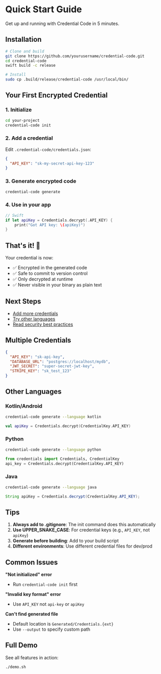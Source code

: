 # Quick Start Guide

Get up and running with Credential Code in 5 minutes.

## Installation

```bash
# Clone and build
git clone https://github.com/yourusername/credential-code.git
cd credential-code
swift build -c release

# Install
sudo cp .build/release/credential-code /usr/local/bin/
```

## Your First Encrypted Credential

### 1. Initialize

```bash
cd your-project
credential-code init
```

### 2. Add a credential

Edit `.credential-code/credentials.json`:

```json
{
  "API_KEY": "sk-my-secret-api-key-123"
}
```

### 3. Generate encrypted code

```bash
credential-code generate
```

### 4. Use in your app

```swift
// Swift
if let apiKey = Credentials.decrypt(.API_KEY) {
    print("Got API key: \(apiKey)")
}
```

## That's it! 🎉

Your credential is now:
- ✅ Encrypted in the generated code
- ✅ Safe to commit to version control
- ✅ Only decrypted at runtime
- ✅ Never visible in your binary as plain text

## Next Steps

- [Add more credentials](#multiple-credentials)
- [Try other languages](#other-languages)
- [Read security best practices](SECURITY.md)

## Multiple Credentials

```json
{
  "API_KEY": "sk-api-key",
  "DATABASE_URL": "postgres://localhost/mydb",
  "JWT_SECRET": "super-secret-jwt-key",
  "STRIPE_KEY": "sk_test_123"
}
```

## Other Languages

### Kotlin/Android
```bash
credential-code generate --language kotlin
```

```kotlin
val apiKey = Credentials.decrypt(CredentialKey.API_KEY)
```

### Python
```bash
credential-code generate --language python
```

```python
from credentials import Credentials, CredentialKey
api_key = Credentials.decrypt(CredentialKey.API_KEY)
```

### Java
```bash
credential-code generate --language java
```

```java
String apiKey = Credentials.decrypt(CredentialKey.API_KEY);
```

## Tips

1. **Always add to .gitignore**: The init command does this automatically
2. **Use UPPER_SNAKE_CASE**: For credential keys (e.g., `API_KEY`, not `apiKey`)
3. **Generate before building**: Add to your build script
4. **Different environments**: Use different credential files for dev/prod

## Common Issues

**"Not initialized" error**
- Run `credential-code init` first

**"Invalid key format" error**  
- Use `API_KEY` not `api-key` or `apiKey`

**Can't find generated file**
- Default location is `Generated/Credentials.{ext}`
- Use `--output` to specify custom path

## Full Demo

See all features in action:

```bash
./demo.sh
```